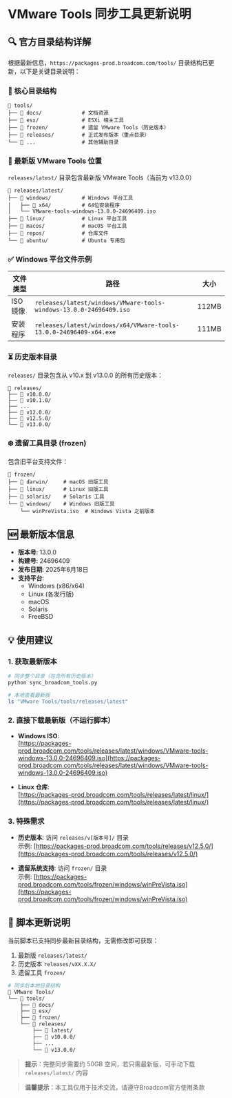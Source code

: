 # VMware Tools 同步工具更新说明

## 🔍 官方目录结构详解

根据最新信息，`https://packages-prod.broadcom.com/tools/` 目录结构已更新，以下是关键目录说明：

### 📂 核心目录结构
```
📁 tools/
├── 📁 docs/             # 文档资源
├── 📁 esx/              # ESXi 相关工具
├── 📁 frozen/           # 遗留 VMware Tools（历史版本）
├── 📁 releases/         # 正式发布版本（重点目录）
└── 📁 ...               # 其他辅助目录
```

### 🚀 最新版 VMware Tools 位置
`releases/latest/` 目录包含最新版 VMware Tools（当前为 v13.0.0）

```
📁 releases/latest/
├── 📁 windows/          # Windows 平台工具
│   ├── 📁 x64/          # 64位安装程序
│   └── VMware-tools-windows-13.0.0-24696409.iso
├── 📁 linux/            # Linux 平台工具
├── 📁 macos/            # macOS 平台工具
├── 📁 repos/            # 仓库文件
└── 📁 ubuntu/           # Ubuntu 专用包
```

### ✅ Windows 平台文件示例
| 文件类型 | 路径 | 大小 |
|----------|------|------|
| ISO 镜像 | `releases/latest/windows/VMware-tools-windows-13.0.0-24696409.iso` | 112MB |
| 安装程序 | `releases/latest/windows/x64/VMware-tools-13.0.0-24696409-x64.exe` | 111MB |

### ⏳ 历史版本目录
`releases/` 目录包含从 v10.x 到 v13.0.0 的所有历史版本：
```
📁 releases/
├── 📁 v10.0.0/
├── 📁 v10.1.0/
├── ...
├── 📁 v12.0.0/
├── 📁 v12.5.0/
└── 📁 v13.0.0/
```

### ❄️ 遗留工具目录 (frozen)
包含旧平台支持文件：
```
📁 frozen/
├── 📁 darwin/     # macOS 旧版工具
├── 📁 linux/      # Linux 旧版工具
├── 📁 solaris/    # Solaris 工具
└── 📁 windows/    # Windows 旧版工具
    └── winPreVista.iso  # Windows Vista 之前版本
```

## 🆕 最新版本信息
- **版本号**: 13.0.0
- **构建号**: 24696409
- **发布日期**: 2025年6月18日
- **支持平台**: 
  - Windows (x86/x64)
  - Linux (各发行版)
  - macOS
  - Solaris
  - FreeBSD

## 💡 使用建议

### 1. 获取最新版本
```bash
# 同步整个目录（包含所有历史版本）
python sync_broadcom_tools.py

# 本地查看最新版
ls "VMware Tools/tools/releases/latest"
```

### 2. 直接下载最新版（不运行脚本）
- **Windows ISO**:  
  [https://packages-prod.broadcom.com/tools/releases/latest/windows/VMware-tools-windows-13.0.0-24696409.iso](https://packages-prod.broadcom.com/tools/releases/latest/windows/VMware-tools-windows-13.0.0-24696409.iso)

- **Linux 仓库**:  
  [https://packages-prod.broadcom.com/tools/releases/latest/linux/](https://packages-prod.broadcom.com/tools/releases/latest/linux/)

### 3. 特殊需求
- **历史版本**: 访问 `releases/v[版本号]/` 目录  
  示例: [https://packages-prod.broadcom.com/tools/releases/v12.5.0/](https://packages-prod.broadcom.com/tools/releases/v12.5.0/)

- **遗留系统支持**: 访问 `frozen/` 目录  
  示例: [https://packages-prod.broadcom.com/tools/frozen/windows/winPreVista.iso](https://packages-prod.broadcom.com/tools/frozen/windows/winPreVista.iso)

## 🔄 脚本更新说明
当前脚本已支持同步最新目录结构，无需修改即可获取：
1. 最新版 `releases/latest/`
2. 历史版本 `releases/vXX.X.X/`
3. 遗留工具 `frozen/`

```bash
# 同步后本地目录结构
📁 VMware Tools/
└── 📁 tools/
    ├── 📁 docs/
    ├── 📁 esx/
    ├── 📁 frozen/
    └── 📁 releases/
        ├── 📁 latest/
        ├── 📁 v10.0.0/
        ├── ...
        └── 📁 v13.0.0/
```

> **提示**：完整同步需要约 50GB 空间，若只需最新版，可手动下载 `releases/latest/` 内容

> **温馨提示**：本工具仅用于技术交流，请遵守Broadcom官方使用条款
